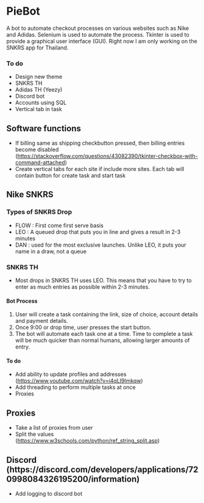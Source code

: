 # PieBot
A bot to automate checkout processes on various websites such as Nike and Adidas. Selenium is used to automate the process. Tkinter is used to provide a graphical user interface (GUI). Right now I am only working on the SNKRS app for Thailand.

<h3>To do</h3>

- Design new theme
- SNKRS TH
- Adidas TH (Yeezy)
- Discord bot
- Accounts using SQL
- Vertical tab in task

<h2>Software functions</h2>

- If billing same as shipping checkbutton pressed, then billing entries become disabled (https://stackoverflow.com/questions/43082390/tkinter-checkbox-with-command-attached)
- Create vertical tabs for each site if include more sites. Each tab will contain button for create task and start task

<h2>Nike SNKRS</h2>

<h3>Types of SNKRS Drop</h3>

- FLOW : First come first serve basis
- LEO : A queued drop that puts you in line and gives a result in 2-3 minutes
- DAN : used for the most exclusive launches. Unlike LEO, it puts your name in a draw, not a queue

<h3>SNKRS TH</h3>

- Most drops in SNKRS TH uses LEO. This means that you have to try to enter as much entries as possible within 2-3 minutes.

<h4>Bot Process</h4>

1. User will create a task containing the link, size of choice, account details and payment details.
2. Once 9:00 or drop time, user presses the start button.
3. The bot will automate each task one at a time. Time to complete a task will be much quicker than normal humans, allowing larger amounts of entry.

<h4>To do</h4>

- Add ability to update profiles and addresses (https://www.youtube.com/watch?v=i4qLI9lmkqw)
- Add threading to perform multiple tasks at once
- Proxies

<h2>Proxies</h2>

- Take a list of proxies from user
- Split the values (https://www.w3schools.com/python/ref_string_split.asp)

<h2>Discord (https://discord.com/developers/applications/720998084326195200/information)</h2>

- Add logging to discord bot
